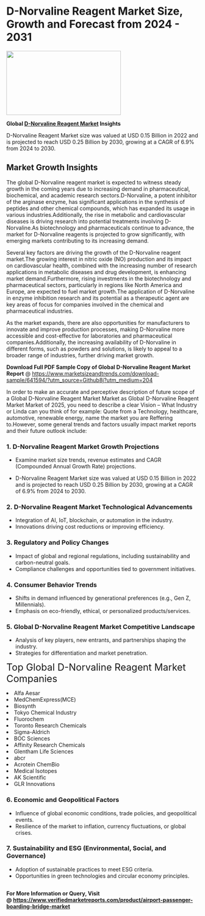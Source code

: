<H1>D-Norvaline Reagent Market Size, Growth and Forecast from 2024 - 2031</H1><img class="aligncenter size-medium wp-image-584254" src="https://thirdeyenews.in/wp-content/uploads/2024/09/Global-Market-Research-300x168.jpeg" alt="" width="300" height="168" /><p><strong>Global&nbsp;<a href="https://www.marketsizeandtrends.com/download-sample/641594/?utm_source=Github8j?utm_medium=204">D-Norvaline Reagent Market</a> Insights</strong></p><p>D-Norvaline Reagent Market size was valued at USD 0.15 Billion in 2022 and is projected to reach USD 0.25 Billion by 2030, growing at a CAGR of 6.9% from 2024 to 2030.</p><p><h2>Market Growth Insights</h2> <p>The global D-Norvaline reagent market is expected to witness steady growth in the coming years due to increasing demand in pharmaceutical, biochemical, and academic research sectors.D-Norvaline, a potent inhibitor of the arginase enzyme, has significant applications in the synthesis of peptides and other chemical compounds, which has expanded its usage in various industries.Additionally, the rise in metabolic and cardiovascular diseases is driving research into potential treatments involving D-Norvaline.As biotechnology and pharmaceuticals continue to advance, the market for D-Norvaline reagents is projected to grow significantly, with emerging markets contributing to its increasing demand.</p> <p>Several key factors are driving the growth of the D-Norvaline reagent market.The growing interest in nitric oxide (NO) production and its impact on cardiovascular health, combined with the increasing number of research applications in metabolic diseases and drug development, is enhancing market demand.Furthermore, rising investments in the biotechnology and pharmaceutical sectors, particularly in regions like North America and Europe, are expected to fuel market growth.The application of D-Norvaline in enzyme inhibition research and its potential as a therapeutic agent are key areas of focus for companies involved in the chemical and pharmaceutical industries.</p> <p>As the market expands, there are also opportunities for manufacturers to innovate and improve production processes, making D-Norvaline more accessible and cost-effective for laboratories and pharmaceutical companies.Additionally, the increasing availability of D-Norvaline in different forms, such as powders and solutions, is likely to appeal to a broader range of industries, further driving market growth.</p> <p><span class=""><strong>Download Full PDF Sample Copy of Global D-Norvaline Reagent Market Report</strong> @ <a href="https://www.marketsizeandtrends.com/download-sample/641594/?utm_source=Github8j?utm_medium=204" target="_blank">https://www.marketsizeandtrends.com/download-sample/641594/?utm_source=Github8j?utm_medium=204</a></span></p><p>In order to make an accurate and perceptive description of future scope of a Global&nbsp;D-Norvaline Reagent Market Market as Global&nbsp;D-Norvaline Reagent Market Market of 2025, you need to describe a clear Vision &ndash; What Industry or Linda can you think of for example: Quote from a Technology, healthcare, automotive, renewable energy, name the market you are Reffering to.However, some general trends and factors usually impact market reports and their future outlook include:</p><h3>1.&nbsp;<strong>D-Norvaline Reagent Market Growth Projections</strong></h3><ul><li>Examine market size trends, revenue estimates and CAGR (Compounded Annual Growth Rate) projections.</li><li><p>D-Norvaline Reagent Market size was valued at USD 0.15 Billion in 2022 and is projected to reach USD 0.25 Billion by 2030, growing at a CAGR of 6.9% from 2024 to 2030.</p></li></ul><h3>2.&nbsp;<strong>D-Norvaline Reagent Market Technological Advancements</strong></h3><ul><li>Integration of AI, IoT, blockchain, or automation in the industry.</li><li>Innovations driving cost reductions or improving efficiency.</li></ul><h3>3.&nbsp;<strong>Regulatory and Policy Changes</strong></h3><ul><li>Impact of global and regional regulations, including sustainability and carbon-neutral goals.</li><li>Compliance challenges and opportunities tied to government initiatives.</li></ul><h3>4.&nbsp;<strong>Consumer Behavior Trends</strong></h3><ul><li>Shifts in demand influenced by generational preferences (e.g., Gen Z, Millennials).</li><li>Emphasis on eco-friendly, ethical, or personalized products/services.</li></ul><h3>5.&nbsp;<strong>Global D-Norvaline Reagent Market Competitive Landscape</strong></h3><ul><li>Analysis of key players, new entrants, and partnerships shaping the industry.</li><li>Strategies for differentiation and market penetration.</li></ul><p data-pm-slice="1 1 []"><span style="color: inherit; font-family: inherit; font-size: 25px;">Top Global D-Norvaline Reagent Market Companies</span></p><div class="" data-test-id=""><p><li>Alfa Aesar</li><li> MedChemExpress(MCE)</li><li> Biosynth</li><li> Tokyo Chemical Industry</li><li> Fluorochem</li><li> Toronto Research Chemicals</li><li> Sigma-Aldrich</li><li> BOC Sciences</li><li> Affinity Research Chemicals</li><li> Glentham Life Sciences</li><li> abcr</li><li> Acrotein ChemBio</li><li> Medical Isotopes</li><li> AK Scientific</li><li> GLR Innovations</li></p></div><h3>6.&nbsp;<strong>Economic and Geopolitical Factors</strong></h3><ul><li>Influence of global economic conditions, trade policies, and geopolitical events.</li><li>Resilience of the market to inflation, currency fluctuations, or global crises.</li></ul><h3>7.&nbsp;<strong>Sustainability and ESG (Environmental, Social, and Governance)</strong></h3><ul><li>Adoption of sustainable practices to meet ESG criteria.</li><li>Opportunities in green technologies and circular economy principles.</li></ul><h2><strong style="font-size: 14px;">For More Information or Query, Visit @&nbsp;</strong><a style="background-color: #ffffff; font-size: 14px;" href="https://www.marketsizeandtrends.com/report/d-norvaline-reagent-market/" target="_blank">https://www.verifiedmarketreports.com/product/airport-passenger-boarding-bridge-market</a></h2>